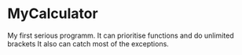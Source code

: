# MyCalculator
My first serious programm. 
It can prioritise functions and do unlimited brackets
It also can catch most of the exceptions.
